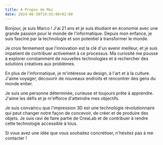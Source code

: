 ```yaml
---
title: À Propos de Moi
date: 2024-06-30T19:55:00+02:00
---
```


Bonjour, je suis Marco ! J'ai 21 ans et je suis étudiant en économie avec une grande passion pour le monde de l'informatique. Depuis mon enfance, je suis fasciné par la technologie et son potentiel à transformer le monde.

Je crois fermement que l'innovation est la clé d'un avenir meilleur, et je suis impatient de contribuer activement à ce processus. Ma curiosité me pousse à explorer constamment de nouvelles technologies et à rechercher des solutions créatives aux problèmes.

En plus de l'informatique, je m'intéresse au design, à l'art et à la culture. J'aime voyager, découvrir de nouveaux endroits et rencontrer des gens du monde entier.

Je suis une personne déterminée, curieuse et toujours prête à apprendre. J'aime les défis et je m'efforce d'atteindre mes objectifs.

Je suis convaincu que l'impression 3D est une technologie révolutionnaire qui peut changer notre façon de concevoir, de créer et de produire des objets. Je suis ravi de faire partie de CreaLab et de contribuer à rendre cette technologie accessible à tous.

Si vous avez une idée que vous souhaitez concrétiser, n'hésitez pas à me contacter !
